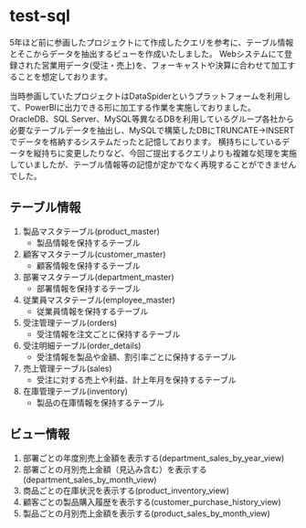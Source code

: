 # test-sql

5年ほど前に参画したプロジェクトにて作成したクエリを参考に、テーブル情報とそこからデータを抽出するビューを作成いたしました。
Webシステムにて登録された営業用データ(受注・売上)を、フォーキャストや決算に合わせて加工することを想定しております。

当時参画していたプロジェクトはDataSpiderというプラットフォームを利用して、PowerBIに出力できる形に加工する作業を実施しておりました。OracleDB、SQL Server、MySQL等異なるDBを利用しているグループ各社から必要なテーブルデータを抽出し、MySQLで構築したDBにTRUNCATE→INSERTでデータを格納するシステムだったと記憶しております。
横持ちにしているデータを縦持ちに変更したりなど、今回ご提出するクエリよりも複雑な処理を実施していましたが、テーブル情報等の記憶が定かでなく再現することができませんでした。

## テーブル情報

1. 製品マスタテーブル(product_master)
   - 製品情報を保持するテーブル
2. 顧客マスタテーブル(customer_master)
   - 顧客情報を保持するテーブル
3. 部署マスタテーブル(department_master)
   - 部署情報を保持するテーブル
4. 従業員マスタテーブル(employee_master)
   - 従業員情報を保持するテーブル
5. 受注管理テーブル(orders)
   - 受注情報を注文ごとに保持するテーブル
6. 受注明細テーブル(order_details)
   - 受注情報を製品や金額、割引率ごとに保持するテーブル
7. 売上管理テーブル(sales)
   - 受注に対する売上や利益、計上年月を保持するテーブル
8. 在庫管理テーブル(inventory)
   - 製品の在庫情報を保持するテーブル

## ビュー情報

1. 部署ごとの年度別売上金額を表示する(department_sales_by_year_view)
2. 部署ごとの月別売上金額（見込み含む）を表示する(department_sales_by_month_view)
3. 商品ごとの在庫状況を表示する(product_inventory_view)
4. 顧客ごとの製品購入履歴を表示する(customer_purchase_history_view)
5. 製品ごとの月別売上金額を表示する(product_sales_by_month_view)
